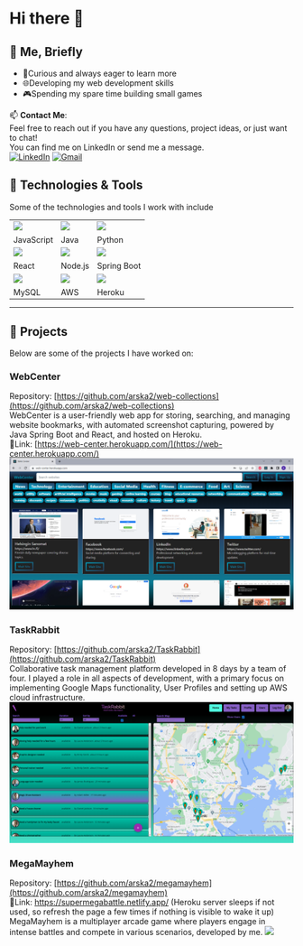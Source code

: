 # Hi there 👋

## 🥜 Me, Briefly
- 🚀Curious and always eager to learn more
- 🌐Developing my web development skills
- 🎮Spending my spare time building small games

📫 **Contact Me**:  
Feel free to reach out if you have any questions, project ideas, or just want to chat!  
You can find me on LinkedIn or send me a message.   
[![LinkedIn](https://img.shields.io/badge/LinkedIn-blue?style=flat-square&logo=linkedin&labelColor=blue)](https://www.linkedin.com/in/aarni-seppanen/)
[![Gmail](https://img.shields.io/badge/Gmail-red?style=flat-square&logo=gmail&labelColor=white)](mailto:aarni.seppanen@gmail.com)




## 🔧 Technologies & Tools

<p>Some of the technologies and tools I work with include </p>


<table>
<tbody>
  <tr>
    <td><img src="https://img.icons8.com/color/48/000000/javascript--v1.png" height="50px"></td>
     <td><img src="https://img.icons8.com/color/48/000000/java-coffee-cup-logo--v1.png" height="50px"></td>
     <td><img src="https://img.icons8.com/color/48/000000/python.png" height="50px"></td>
  </tr>
  <tr>
    <td>JavaScript</td>
    <td>Java</td>
    <td>Python</td>
  </tr>
  
  <tr>
    <td><img src="https://img.icons8.com/color/48/000000/react-native.png" height="50px"></td>
     <td><img src="https://nodejs.org/static/images/logo-hexagon-card.png" height="50px"></td>
     <td><img src="https://spring.io/img/spring.svg" height="50px"></td>
  </tr>
  <tr>
    <td>React</td>
    <td>Node.js</td>
    <td>Spring Boot</td>
  </tr>
  
  <tr>
    <td><img src="https://img.icons8.com/color/48/000000/mysql-logo.png" height="50px"></td>
     <td><img src="https://img.icons8.com/color/48/000000/amazon-web-services.png" height="50px"></td>
     <td><img src="https://img.icons8.com/color/48/000000/heroku.png" height="50px"></td>
  </tr>
  <tr>
    <td>MySQL</td>
    <td>AWS</td>
    <td>Heroku</td>
  </tr>
</tbody>
</table>

---

## 🌟 Projects

Below are some of the projects I have worked on:

### WebCenter  
Repository: [https://github.com/arska2/web-collections](https://github.com/arska2/web-collections)  
WebCenter is a user-friendly web app for storing, searching, and managing website bookmarks, with automated screenshot capturing, powered by Java Spring Boot and React, and hosted on Heroku.  
🔗Link: [https://web-center.herokuapp.com/](https://web-center.herokuapp.com/)  
<img src="https://github.com/arska2/web-collections/blob/main/webcenter_screenshot1.png" width="800"/>
 
### TaskRabbit  
Repository: [https://github.com/arska2/TaskRabbit](https://github.com/arska2/TaskRabbit)  
Collaborative task management platform developed in 8 days by a team of four. I played a role in all aspects of development, with a primary focus on implementing Google Maps functionality, User Profiles and setting up AWS cloud infrastructure.
<img src="https://github.com/arska2/TaskRabbit/blob/main/images/taskrabbit_home.png" width="800"/>

### MegaMayhem
Repository: [https://github.com/arska2/megamayhem](https://github.com/arska2/megamayhem)  
🔗Link: https://supermegabattle.netlify.app/ (Heroku server sleeps if not used, so refresh the page a few times if nothing is visible to wake it up)  
MegaMayhem is a multiplayer arcade game where players engage in intense battles and compete in various scenarios, developed by me.
<img src="https://github.com/arska2/megamayhem/blob/main/frontend/screenshot3.png" width="800"/>


